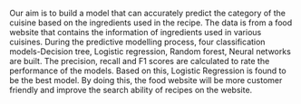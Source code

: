 
Our aim is to build a model that can accurately predict the category of the cuisine based on the ingredients used in the recipe. The data is from a food website that contains the information of ingredients used in various cuisines. During the predictive modelling process, four classification models-Decision tree, Logistic regression, Random forest, Neural networks are built. The precision, recall and F1 scores are calculated to rate the performance of the models. Based on this, Logistic Regression is found to be the best model. 
By doing this, the food website will be more customer friendly and improve the search ability of recipes on the website. 

